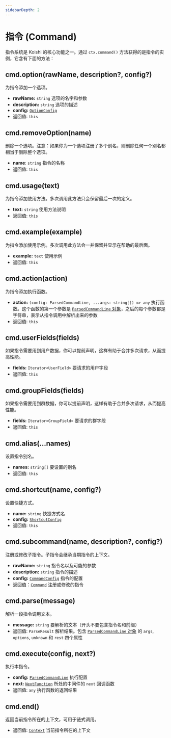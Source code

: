 ```yaml
---
sidebarDepth: 2
---
```


# 指令 (Command)

指令系统是 Koishi 的核心功能之一。通过 `ctx.command()` 方法获得的是指令的实例，它含有下面的方法：

## cmd.option(rawName, description?, config?)

为指令添加一个选项。

- **rawName:** `string` 选项的名字和参数
- **description:** `string` 选项的描述
- **config:** [`OptionConfig`](../guide/command-system.md#optionconfig-对象)
- 返回值: `this`

## cmd.removeOption(name)

删除一个选项。注意：如果你为一个选项注册了多个别名，则删除任何一个别名都相当于删除整个选项。

- **name**: `string` 指令的名称
- 返回值: `this`

## cmd.usage(text)

为指令添加使用方法。多次调用此方法只会保留最后一次的定义。

- **text:** `string` 使用方法说明
- 返回值: `this`

## cmd.example(example)

为指令添加使用示例。多次调用此方法会一并保留并显示在帮助的最后面。

- **example:** `text` 使用示例
- 返回值: `this`

## cmd.action(action)

为指令添加执行函数。

- **action:** `(config: ParsedCommandLine, ...args: string[]) => any` 执行函数。这个函数的第一个参数是 [`ParsedCommandLine` 对象](../guide/command-system.md#parsedcommandline-对象)，之后的每个参数都是字符串，表示从指令调用中解析出来的参数
- 返回值: `this`

## cmd.userFields(fields)

如果指令需要用到用户数据，你可以提前声明，这样有助于合并多次请求，从而提高性能。

- **fields:** `Iterator<UserField>` 要请求的用户字段
- 返回值: `this`

## cmd.groupFields(fields)

如果指令需要用到群数据，你可以提前声明，这样有助于合并多次请求，从而提高性能。

- **fields:** `Iterator<GroupField>` 要请求的群字段
- 返回值: `this`

## cmd.alias(...names)

设置指令别名。

- **names:** `string[]` 要设置的别名
- 返回值: `this`

## cmd.shortcut(name, config?)

设置快捷方式。

- **name:** `string` 快捷方式名
- **config:** [`ShortcutConfig`](../guide/command-system.md#shortcutconfig-对象)
- 返回值: `this`

## cmd.subcommand(name, description?, config?)

注册或修改子指令。子指令会继承当期指令的上下文。

- **rawName:** `string` 指令名以及可能的参数
- **description:** `string` 指令的描述
- **config:** [`CommandConfig`](./command.md#commandconfig) 指令的配置
- 返回值：[`Command`](./command.md) 注册或修改的指令

## cmd.parse(message)

解析一段指令调用文本。

- **message:** `string` 要解析的文本（开头不要包含指令名和前缀）
- 返回值: `ParseResult` 解析结果。包含 [`ParsedCommandLine` 对象](../guide/command-system.md#parsedcommandline-对象) 的 `args`, `options`, `unknown` 和 `rest` 四个属性

## cmd.execute(config, next?)

执行本指令。

- **config:** [`ParsedCommandLine`](../guide/command-system.md#parsedcommandline-对象) 执行配置
- **next:** [`NextFunction`](../guide/receive-and-send.md#中间件) 所处的中间件的 `next` 回调函数
- 返回值: `any` 执行函数的返回结果

## cmd.end()

返回当前指令所在的上下文，可用于链式调用。

- 返回值: [`Context`](./context.md) 当前指令所在的上下文
